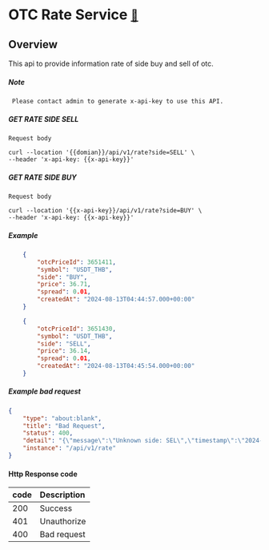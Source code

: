 # OTC Rate Service  <span style="font-size: 0.8em;">[🚀](../Readme.md#software-development-api-documents)</span>

## Overview
This api to provide information rate of side buy and sell of otc.

##### Note
```
 Please contact admin to generate x-api-key to use this API.
```

##### GET RATE SIDE SELL
```
Request body

curl --location '{{domian}}/api/v1/rate?side=SELL' \
--header 'x-api-key: {{x-api-key}}'
```

##### GET RATE SIDE BUY
```
Request body

curl --location '{{x-api-key}}/api/v1/rate?side=BUY' \
--header 'x-api-key: {{x-api-key}}'
```

##### Example
``` json
    {
        "otcPriceId": 3651411,
        "symbol": "USDT_THB",
        "side": "BUY",
        "price": 36.71,
        "spread": 0.01,
        "createdAt": "2024-08-13T04:44:57.000+00:00"
    }
```

``` json
    {
        "otcPriceId": 3651430,
        "symbol": "USDT_THB",
        "side": "SELL",
        "price": 36.14,
        "spread": 0.01,
        "createdAt": "2024-08-13T04:45:54.000+00:00"
    }
```

##### Example bad request
``` json
{
    "type": "about:blank",
    "title": "Bad Request",
    "status": 400,
    "detail": "{\"message\":\"Unknown side: SEL\",\"timestamp\":\"2024-08-13T13:53:41.99352743\"}",
    "instance": "/api/v1/rate"
}
```

#### Http Response code
| code | Description |
| :------ | :------- |
| 200   |   Success |
| 401 | Unauthorize |
| 400 | Bad request |